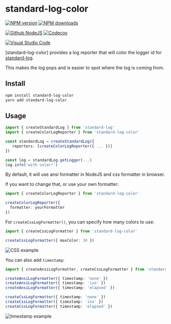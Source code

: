 # standard-log-color

[![NPM version][npm-image]][npm-url]
[![NPM downloads][downloads-image]][downloads-url]

[![Github NodeJS][github-nodejs]][github-action-url]
[![Codecov][codecov-image]][codecov-url]

[![Visual Studio Code][vscode-image]][vscode-url]

[standard-log-color] provides a log reporter that will color the logger id for [standard-log].

This makes the log pops and is easier to spot where the log is coming from.

## Install

```sh
npm install standard-log-color
yarn add standard-log-color
```

## Usage

```ts
import { createStandardLog } from 'standard-log'
import { createColorLogReporter } from 'standard-log-color'

const standardLog = createStandardLog({
   reporters: [createColorLogReporter({ ... })]
})

const log = standardLog.getLogger(...)
log.info('with color!')
```

By default, it will use ansi formatter in NodeJS and css formatter in browser.

If you want to change that, or use your own formatter:

```ts
import { createColorLogReporter } from 'standard-log-color'

createColorLogReporter({
  formatter: yourFormatter
})
```

For `createCssLogFormatter()`, you can specify how many colors to use:

```ts
import { createCssLogFormatter } from 'standard-log-color'

createCssLogFormatter({ maxColor: 30 })
```

![CSS example](2019-07-13-17-19-12.png)

You can also add `timestamp`:

```ts
import { createAnsiLogFormatter, createCssLogFormatter } from 'standard-log-color'

createAnsiLogFormatter({ timestamp: 'none' })
createAnsiLogFormatter({ timestamp: 'iso' })
createAnsiLogFormatter({ timestamp: 'elapsed' })

createCssLogFormatter({ timestamp: 'none' })
createCssLogFormatter({ timestamp: 'iso' })
createCssLogFormatter({ timestamp: 'elapsed' })
```

![timestamp example](2019-07-13-17-18-14.png)

[codecov-image]: https://codecov.io/gh/unional/standard-log/branch/master/graph/badge.svg
[codecov-url]: https://codecov.io/gh/unional/standard-log
[downloads-image]: https://img.shields.io/npm/dm/standard-log-color.svg?style=flat
[downloads-url]: https://npmjs.org/package/standard-log-color
[github-action-url]: https://github.com/unional/standard-log/actions
[github-nodejs]: https://github.com/unional/standard-log/workflows/release/badge.svg
[npm-image]: https://img.shields.io/npm/v/standard-log-color.svg?style=flat
[npm-url]: https://www.npmjs.com/package/standard-log-color
[vscode-image]: https://img.shields.io/badge/vscode-ready-green.svg
[vscode-url]: https://code.visualstudio.com/
[standard-log]: https://github.com/unional/standard-log

